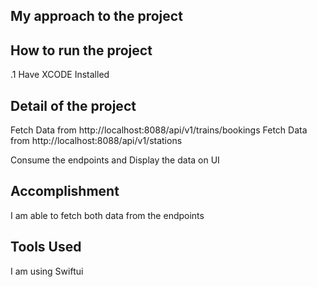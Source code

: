## My approach to the project


## How to run the project
.1 Have XCODE Installed

## Detail of the project
Fetch Data from http://localhost:8088/api/v1/trains/bookings
Fetch Data from http://localhost:8088/api/v1/stations

Consume the endpoints and Display the data on UI

## Accomplishment
I am able to fetch both data from the endpoints

## Tools Used
I am using Swiftui



